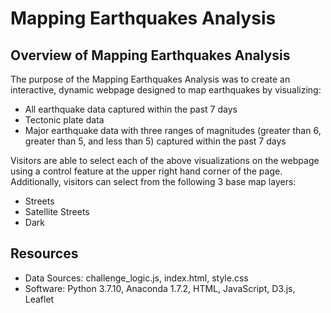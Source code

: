 # Mapping Earthquakes Analysis

## Overview of Mapping Earthquakes Analysis

The purpose of the Mapping Earthquakes Analysis was to create an interactive, dynamic webpage designed to map earthquakes by visualizing:

  - All earthquake data captured within the past 7 days 
  - Tectonic plate data
  - Major earthquake data with three ranges of magnitudes (greater than 6, greater than 5, and less than 5) captured within the past 7 days

Visitors are able to select each of the above visualizations on the webpage using a control feature at the upper right hand corner of the page. Additionally, visitors can select from the following 3 base map layers:
  - Streets 
  - Satellite Streets
  - Dark


## Resources
- Data Sources: challenge_logic.js, index.html, style.css
- Software: Python 3.7.10, Anaconda 1.7.2, HTML, JavaScript, D3.js, Leaflet

